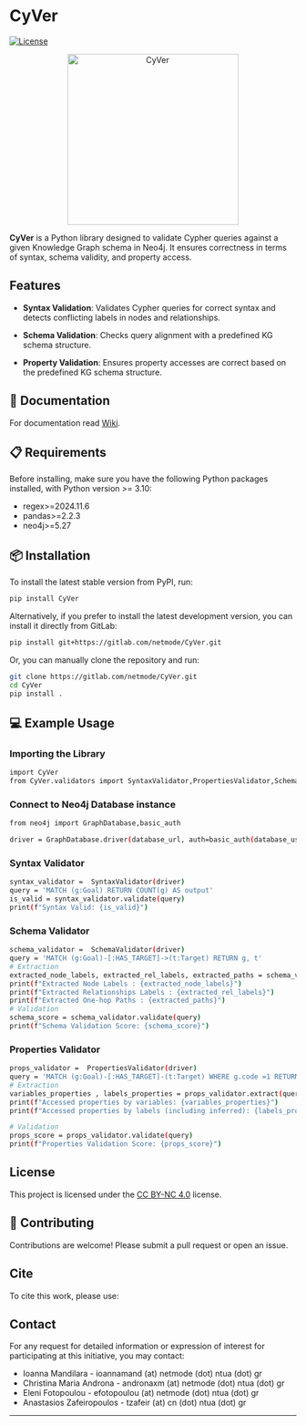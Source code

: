 # CyVer
[![License](https://img.shields.io/badge/License-CC_BY_NC_4.0-blue.svg)](https://creativecommons.org/licenses/by-nc/4.0/)
<div align="center">
    <img src="https://gitlab.com/netmode/CyVer/-/raw/main/logoCyVer.jpg?ref_type=heads" alt="CyVer" width="300">
</div>


**CyVer** is a Python library designed to validate Cypher queries against a given Knowledge Graph schema in Neo4j. It ensures correctness in terms of syntax, schema validity, and property access. 

## Features

* **Syntax Validation**: Validates Cypher queries for correct syntax and detects conflicting labels in nodes and relationships.

* **Schema Validation**: Checks query alignment with a predefined KG schema structure.

* **Property Validation**: Ensures property accesses are correct based on the predefined KG schema structure.

## 📖 Documentation

For documentation read [Wiki](https://gitlab.com/netmode/CyVer/-/wikis/CyVer-Documentation).

## 📋 Requirements

Before installing, make sure you have the following Python packages installed, with Python version >= 3.10:

* regex>=2024.11.6
* pandas>=2.2.3
* neo4j>=5.27


## 📦 Installation

To install the latest stable version from PyPI, run:

```sh
pip install CyVer
```
Alternatively, if you prefer to install the latest development version, you can install it directly from GitLab:

```sh
pip install git+https://gitlab.com/netmode/CyVer.git
```

Or, you can manually clone the repository and run:

```sh
git clone https://gitlab.com/netmode/CyVer.git
cd CyVer
pip install .
```



## 💻 Example Usage 

### Importing the Library

``` sh
import CyVer
from CyVer.validators import SyntaxValidator,PropertiesValidator,SchemaValidator
```

### Connect to Neo4j Database instance
```sh
from neo4j import GraphDatabase,basic_auth

driver = GraphDatabase.driver(database_url, auth=basic_auth(database_username, database_password))
```

### Syntax Validator

```sh
syntax_validator =  SyntaxValidator(driver)
query = 'MATCH (g:Goal) RETURN COUNT(g) AS output'
is_valid = syntax_validator.validate(query)
print(f"Syntax Valid: {is_valid}")
```

### Schema Validator
```sh
schema_validator =  SchemaValidator(driver)
query = 'MATCH (g:Goal)-[:HAS_TARGET]->(t:Target) RETURN g, t'
# Extraction
extracted_node_labels, extracted_rel_labels, extracted_paths = schema_validator.extract(query)
print(f"Extracted Node Labels : {extracted_node_labels}")
print(f"Extracted Relationships Labels : {extracted_rel_labels}")
print(f"Extracted One-hop Paths : {extracted_paths}")
# Validation 
schema_score = schema_validator.validate(query)
print(f"Schema Validation Score: {schema_score}")

```


### Properties Validator
```sh
props_validator =  PropertiesValidator(driver)
query = 'MATCH (g:Goal)-[:HAS_TARGET]-(t:Target) WHERE g.code =1 RETURN t'
# Extraction
variables_properties , labels_properties = props_validator.extract(query)
print(f"Accessed properties by variables: {variables_properties}")
print(f"Accessed properties by labels (including inferred): {labels_properties}")

# Validation 
props_score = props_validator.validate(query)
print(f"Properties Validation Score: {props_score}")
```


## License

This project is licensed under the [CC BY-NC 4.0](https://creativecommons.org/licenses/by-nc/4.0/) license.

## 🤝 Contributing

Contributions are welcome! Please submit a pull request or open an issue.

## Cite

To cite this work, please use:

## Contact

For any request for detailed information or expression of interest for participating at this initiative, you may contact:

- Ioanna Mandilara - ioannamand (at) netmode (dot) ntua (dot) gr
- Christina Maria Androna - andronaxm (at) netmode (dot) ntua (dot) gr
- Eleni Fotopoulou - efotopoulou (at) netmode (dot) ntua (dot) gr
- Anastasios Zafeiropoulos - tzafeir (at) cn (dot) ntua (dot) gr

---